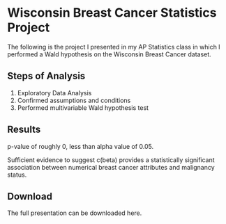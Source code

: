 # Wisconsin Breast Cancer Statistics Project 

The following is the project I presented in my AP Statistics class in which I performed a Wald hypothesis on the Wisconsin Breast Cancer dataset. 

## Steps of Analysis 

1. Exploratory Data Analysis 
2. Confirmed assumptions and conditions
3. Performed multivariable Wald hypothesis test

## Results 

p-value of roughly 0, less than alpha value of 0.05. 

Sufficient evidence to suggest c(beta) provides a statistically significant association between numerical breast cancer attributes and malignancy status. 

## Download 

The full presentation can be downloaded here. 
